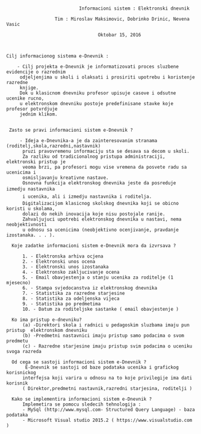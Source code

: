 #
                               Informacioni sistem : Elektronski dnevnik
                      
                      Tim : Miroslav Maksimovic, Dobrinko Drinic, Nevena Vasic
                      
                                      Oktobar 15, 2016
                                      
                                      
                                      
    Cilj informacionog sistema e-Dnevnik : 

        - Cilj projekta e-Dnevnik je informatizovati proces sluzbene evidencije o razrednim
         odjeljenjima u skoli i olaksati i prosiriti upotrebu i koristenje razredne
         knjige.
         Dok u klasicnom dnevniku profesor upisuje casove i odsutne ucenike rucno,
         u elektronskom dnevniku postoje predefinisane stavke koje profesor potvrdjuje
         jednim klikom.

     
     Zasto se pravi informacioni sistem e-Dnevnik ?
     
         - Ideja e-Dnevnika-a je da zainteresovanim stranama (roditelj,skola,razredni,nastavnik)
          pruzi pravovremenu informaciju sta se desava sa decom u skoli.
          Za razliku od tradicionalnog pristupa administraciji, elektronski pristup je
          veoma brzi, pa profesori mogu vise vremena da posvete radu sa ucenicima i
          osmisljavanju kreativne nastave.
          Osnovna funkcija elektronskog dnevnika jeste da posreduje izmedju nastavnika
          i ucenika, ali i izmedju nastavnika i roditelja.
          Digitalizacijom klasicnog skolskog dnevnika koji se obicno koristi u skolama,
          dolazi do nekih inovacija koje nisu postojale ranije.
          Zahvaljujuci upotrebi elektronskog dnevnika u nastavi, nema neobjektivnosti
          u odnosu sa ucenicima (neobjektivno ocenjivanje, pravdanje izostanaka. . . ).
      
      Koje zadatke informacioni sistem e-Dnevnik mora da izvrsava ?
      
          1. - Elektronska arhiva ocjena
          2. - Elektronski unos ocena
          3. - Elektronski unos izostanaka
          4. - Elektronsko zakljucivanje ocena
          5. - Email obavjestenja o stanju ucenika za roditelje (1 mjesecno)
          6. - Stampa svjedocanstva iz elektronskog dnevnika
          7. - Statistika za razredne starjesine
          8. - Statistika za odeljenska vijeca
          9. - Statistika po predmetima
          10. - Datum za roditeljske sastanke ( email obavjestenje )
      
      Ko ima pristup e-dnevniku?
          (a) -Direktori skola i radnici u pedagoskim sluzbama imaju pun pristup  elektronskom dnevniku
          (b) -Predmetni nastavnici imaju pristup samo podacima o svom predmetu
          (c) - Razredne starjesine imaju pristup svim podacima o uceniku svoga razreda
        
      Od cega se sastoji informacioni sistem e-Dnevnik ?
           E-Dnevnik se sastoji od baze podataka ucenika i grafickog korisnickog
          interfejsa koji varira u odnosu na to koje privilegije ima dati korisnik
          ( Direktor,predmetni nastavnik,razredni starjesina, roditelji )
          
      Kako se implementira informacioni sistem e-Dnevnik ?
          Implemetira se pomocu sledecih tehnologija :
          - MySql (http://www.mysql.com- Structured Query Language) - baza podataka
          - Microsoft Visual studio 2015.2 ( https://www.visualstudio.com )

